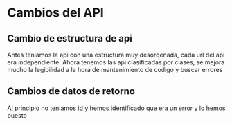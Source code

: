 # Cambios del API

## Cambio de estructura de api

Antes teniamos la api con una estructura muy desordenada, cada url del api era  independiente. Ahora tenemos las api clasificadas por clases, se mejora mucho la legibilidad a la hora de mantenimiento de codigo y buscar errores

## Cambios de datos de retorno

Al principio no teniamos id y hemos identificado que era un error y lo hemos puesto